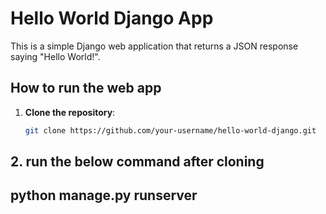 # Hello World Django App

This is a simple Django web application that returns a JSON response saying "Hello World!".

## How to run the web app

1. **Clone the repository**:
   ```bash
   git clone https://github.com/your-username/hello-world-django.git
   
## 2. run the below command after cloning 
## python manage.py runserver

